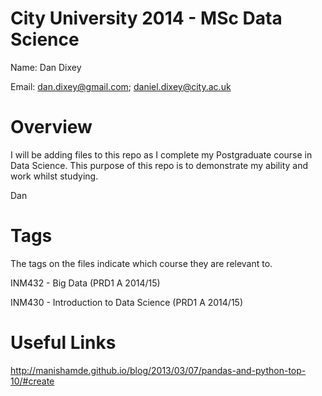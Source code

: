 City University 2014 - MSc Data Science
==================

Name: Dan Dixey

Email: dan.dixey@gmail.com; daniel.dixey@city.ac.uk

Overview
==================

I will be adding files to this repo as I complete my Postgraduate course in Data Science. This purpose of this repo is to demonstrate my ability and work whilst studying.

Dan

Tags
==================

The tags on the files indicate which course they are relevant to.


INM432 - Big Data (PRD1 A 2014/15)

INM430 - Introduction to Data Science (PRD1 A 2014/15)

Useful Links
==================

http://manishamde.github.io/blog/2013/03/07/pandas-and-python-top-10/#create
